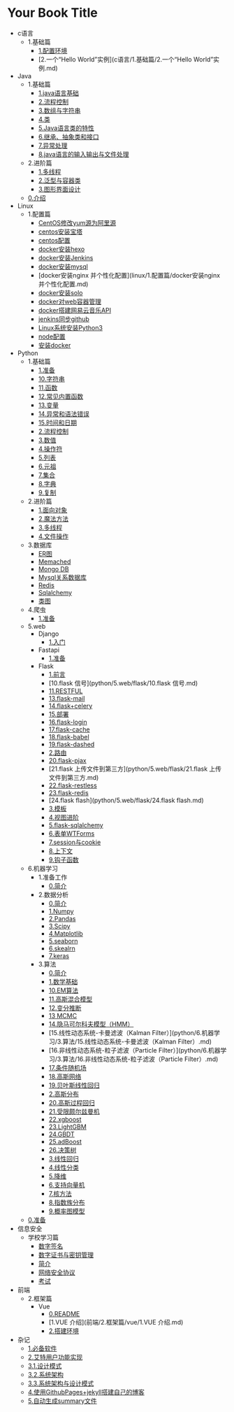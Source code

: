 # Your Book Title

- c语言
  - 1.基础篇
    * [1.配置环境](c语言/1.基础篇/1.配置环境.md)
    * [2.一个“Hello World”实例](c语言/1.基础篇/2.一个“Hello World”实例.md)
- Java
  - 1.基础篇
    * [1.java语言基础](java/1.基础篇/1.java语言基础.md)
    * [2.流程控制](java/1.基础篇/2.流程控制.md)
    * [3.数组与字符串](java/1.基础篇/3.数组与字符串.md)
    * [4.类](java/1.基础篇/4.类.md)
    * [5.Java语言类的特性](java/1.基础篇/5.Java语言类的特性.md)
    * [6.继承、抽象类和接口](java/1.基础篇/6.继承、抽象类和接口.md)
    * [7.异常处理](java/1.基础篇/7.异常处理.md)
    * [8.java语言的输入输出与文件处理](java/1.基础篇/8.java语言的输入输出与文件处理.md)
  - 2.进阶篇
    * [1.多线程](java/2.进阶篇/1.多线程.md)
    * [2.泛型与容器类](java/2.进阶篇/2.泛型与容器类.md)
    * [3.图形界面设计](java/2.进阶篇/3.图形界面设计.md)
  * [0.介绍](java/0.介绍.md)
- Linux
  - 1.配置篇
    * [CentOS修改yum源为阿里源](linux/1.配置篇/CentOS修改yum源为阿里源.md)
    * [centos安装宝塔](linux/1.配置篇/centos安装宝塔.md)
    * [centos配置](linux/1.配置篇/centos配置.md)
    * [docker安装hexo](linux/1.配置篇/docker安装hexo.md)
    * [docker安装Jenkins](linux/1.配置篇/docker安装Jenkins.md)
    * [docker安装mysql](linux/1.配置篇/docker安装mysql.md)
    * [docker安装nginx 并个性化配置](linux/1.配置篇/docker安装nginx 并个性化配置.md)
    * [docker安装solo](linux/1.配置篇/docker安装solo.md)
    * [docker对web容器管理](linux/1.配置篇/docker对web容器管理.md)
    * [docker搭建网易云音乐API](linux/1.配置篇/docker搭建网易云音乐API.md)
    * [jenkins同步github](linux/1.配置篇/jenkins同步github.md)
    * [Linux系统安装Python3](linux/1.配置篇/Linux系统安装Python3.md)
    * [node配置](linux/1.配置篇/node配置.md)
    * [安装docker](linux/1.配置篇/安装docker.md)
- Python
  - 1.基础篇
    * [1.准备](python/1.基础篇/1.准备.md)
    * [10.字符串](python/1.基础篇/10.字符串.md)
    * [11.函数](python/1.基础篇/11.函数.md)
    * [12.常见内置函数](python/1.基础篇/12.常见内置函数.md)
    * [13.变量](python/1.基础篇/13.变量.md)
    * [14.异常和语法错误](python/1.基础篇/14.异常和语法错误.md)
    * [15.时间和日期](python/1.基础篇/15.时间和日期.md)
    * [2.流程控制](python/1.基础篇/2.流程控制.md)
    * [3.数值](python/1.基础篇/3.数值.md)
    * [4.操作符](python/1.基础篇/4.操作符.md)
    * [5.列表](python/1.基础篇/5.列表.md)
    * [6.元祖](python/1.基础篇/6.元祖.md)
    * [7.集合](python/1.基础篇/7.集合.md)
    * [8.字典](python/1.基础篇/8.字典.md)
    * [9.复制](python/1.基础篇/9.复制.md)
  - 2.进阶篇
    * [1.面向对象](python/2.进阶篇/1.面向对象.md)
    * [2.魔法方法](python/2.进阶篇/2.魔法方法.md)
    * [3.多线程](python/2.进阶篇/3.多线程.md)
    * [4.文件操作](python/2.进阶篇/4.文件操作.md)
  - 3.数据库
    * [ER图](python/3.数据库/ER图.md)
    * [Memached](python/3.数据库/memached.md)
    * [Mongo DB](python/3.数据库/MongoDB.md)
    * [Mysql关系数据库](python/3.数据库/Mysql关系数据库.md)
    * [Redis](python/3.数据库/redis.md)
    * [Sqlalchemy](python/3.数据库/sqlalchemy.md)
    * [类图](python/3.数据库/类图.md)
  - 4.爬虫
    * [1.准备](python/4.爬虫/1.准备.md)
  - 5.web
    - Django
      * [1.入门](python/5.web/django/1.入门.md)
    - Fastapi
      * [1.准备](python/5.web/fastapi/1.准备.md)
    - Flask
      * [1.前言](python/5.web/flask/1.前言.md)
      * [10.flask 信号](python/5.web/flask/10.flask 信号.md)
      * [11.RESTFUL](python/5.web/flask/11.RESTFUL.md)
      * [13.flask-mail](python/5.web/flask/13.flask-mail.md)
      * [14.flask+celery](python/5.web/flask/14.flask+celery.md)
      * [15.部署](python/5.web/flask/15.部署.md)
      * [16.flask-login](python/5.web/flask/16.flask-login.md)
      * [17.flask-cache](python/5.web/flask/17.flask-cache.md)
      * [18.flask-babel](python/5.web/flask/18.flask-babel.md)
      * [19.flask-dashed](python/5.web/flask/19.flask-dashed.md)
      * [2.路由](python/5.web/flask/2.路由.md)
      * [20.flask-pjax](python/5.web/flask/20.flask-pjax.md)
      * [21.flask 上传文件到第三方](python/5.web/flask/21.flask 上传文件到第三方.md)
      * [22.flask-restless](python/5.web/flask/22.flask-restless.md)
      * [23.flask-redis](python/5.web/flask/23.flask-redis.md)
      * [24.flask flash](python/5.web/flask/24.flask flash.md)
      * [3.模板](python/5.web/flask/3.模板.md)
      * [4.视图进阶](python/5.web/flask/4.视图进阶.md)
      * [5.flask-sqlalchemy](python/5.web/flask/5.flask-sqlalchemy.md)
      * [6.表单WTForms](python/5.web/flask/6.表单WTForms.md)
      * [7.session与cookie](python/5.web/flask/7.session与cookie.md)
      * [8.上下文](python/5.web/flask/8.上下文.md)
      * [9.钩子函数](python/5.web/flask/9.钩子函数.md)
  - 6.机器学习
    - 1.准备工作
      * [0.简介](python/6.机器学习/1.准备工作/0.简介.md)
    - 2.数据分析
      * [0.简介](python/6.机器学习/2.数据分析/0.简介.md)
      * [1.Numpy](python/6.机器学习/2.数据分析/1.Numpy.md)
      * [2.Pandas](python/6.机器学习/2.数据分析/2.Pandas.md)
      * [3.Scipy](python/6.机器学习/2.数据分析/3.Scipy.md)
      * [4.Matplotlib](python/6.机器学习/2.数据分析/4.Matplotlib.md)
      * [5.seaborn](python/6.机器学习/2.数据分析/5.seaborn.md)
      * [6.skealrn](python/6.机器学习/2.数据分析/6.skealrn.md)
      * [7.keras](python/6.机器学习/2.数据分析/7.keras.md)
    - 3.算法
      * [0.简介](python/6.机器学习/3.算法/0.简介.md)
      * [1.数学基础](python/6.机器学习/3.算法/1.数学基础.md)
      * [10.EM算法](python/6.机器学习/3.算法/10.EM算法.md)
      * [11.高斯混合模型](python/6.机器学习/3.算法/11.高斯混合模型.md)
      * [12.变分推断](python/6.机器学习/3.算法/12.变分推断.md)
      * [13 MCMC](python/6.机器学习/3.算法/13MCMC.md)
      * [14.隐马可尔科夫模型（HMM）](python/6.机器学习/3.算法/14.隐马可尔科夫模型（HMM）.md)
      * [15.线性动态系统-卡曼滤波（Kalman Filter）](python/6.机器学习/3.算法/15.线性动态系统-卡曼滤波（Kalman Filter）.md)
      * [16.非线性动态系统-粒子滤波（Particle Filter）](python/6.机器学习/3.算法/16.非线性动态系统-粒子滤波（Particle Filter）.md)
      * [17.条件随机场](python/6.机器学习/3.算法/17.条件随机场.md)
      * [18.高斯网络](python/6.机器学习/3.算法/18.高斯网络.md)
      * [19.贝叶斯线性回归](python/6.机器学习/3.算法/19.贝叶斯线性回归.md)
      * [2.高斯分布](python/6.机器学习/3.算法/2.高斯分布.md)
      * [20.高斯过程回归](python/6.机器学习/3.算法/20.高斯过程回归.md)
      * [21.受限颇尔兹曼机](python/6.机器学习/3.算法/21.受限颇尔兹曼机.md)
      * [22.xgboost](python/6.机器学习/3.算法/22.xgboost.md)
      * [23.LightGBM](python/6.机器学习/3.算法/23.LightGBM.md)
      * [24.GBDT](python/6.机器学习/3.算法/24.GBDT.md)
      * [25.adBoost](python/6.机器学习/3.算法/25.adBoost.md)
      * [26.决策树](python/6.机器学习/3.算法/26.决策树.md)
      * [3.线性回归](python/6.机器学习/3.算法/3.线性回归.md)
      * [4.线性分类](python/6.机器学习/3.算法/4.线性分类.md)
      * [5.降维](python/6.机器学习/3.算法/5.降维.md)
      * [6.支持向量机](python/6.机器学习/3.算法/6.支持向量机.md)
      * [7.核方法](python/6.机器学习/3.算法/7.核方法.md)
      * [8.指数族分布](python/6.机器学习/3.算法/8.指数族分布.md)
      * [9.概率图模型](python/6.机器学习/3.算法/9.概率图模型.md)
  * [0.准备](python/0.准备.md)
- 信息安全
  - 学校学习篇
    * [数字签名](信息安全/学校学习篇/数字签名.md)
    * [数字证书与密钥管理](信息安全/学校学习篇/数字证书与密钥管理.md)
    * [简介](信息安全/学校学习篇/简介.md)
    * [网络安全协议](信息安全/学校学习篇/网络安全协议.md)
    * [考试](信息安全/学校学习篇/考试.md)
- 前端
  - 2.框架篇
    - Vue
      * [0.README](前端/2.框架篇/vue/0.README.md)
      * [1.VUE 介绍](前端/2.框架篇/vue/1.VUE 介绍.md)
      * [2.搭建环境](前端/2.框架篇/vue/2.搭建环境.md)
- 杂记
  * [1.必备软件](杂记/1.必备软件.md)
  * [2.艾特用户功能实现](杂记/2.艾特用户功能实现.md)
  * [3.1.设计模式](杂记/3.1.设计模式.md)
  * [3.2.系统架构](杂记/3.2.系统架构.md)
  * [3.3.系统架构与设计模式](杂记/3.3.系统架构与设计模式.md)
  * [4.使用GithubPages+jekyll搭建自己的博客](杂记/4.使用GithubPages+jekyll搭建自己的博客.md)
  * [5.自动生成summary文件](杂记/5.自动生成summary文件.md)
